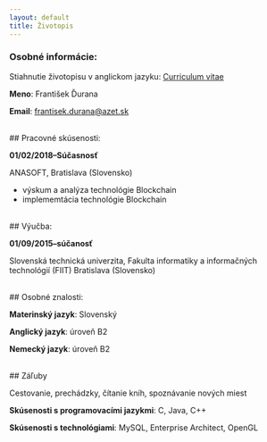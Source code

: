 ```yaml
---
layout: default
title: Životopis
---
```

### Osobné informácie:	  

Stiahnutie životopisu v anglickom jazyku: <a href="/img/cv_durana.pdf" download>Curriculum vitae</a>

**Meno**: František Ďurana

**Email**: frantisek.durana@azet.sk 

<br>
## Pracovné skúsenosti:	  

**01/02/2018–Súčasnosť**

ANASOFT, Bratislava (Slovensko)
  - výskum a analýza technológie Blockchain
  - implememtácia technológie Blockchain

<br>
## Výučba:

**01/09/2015–súčanosť**

  Slovenská technická univerzita, Fakulta informatiky a informačných technológií (FIIT)
  Bratislava (Slovensko)

<br>
## Osobné znalosti:

**Materinský jazyk**:	Slovenský

**Anglický jazyk**: úroveň B2

**Nemecký jazyk**: úroveň B2

<br>
## Záľuby

Cestovanie, prechádzky, čítanie kníh, spoznávanie nových miest

**Skúsenosti s programovacími jazykmi**: C, Java, C++

**Skúsenosti s technológiami**: MySQL, Enterprise Architect, OpenGL
